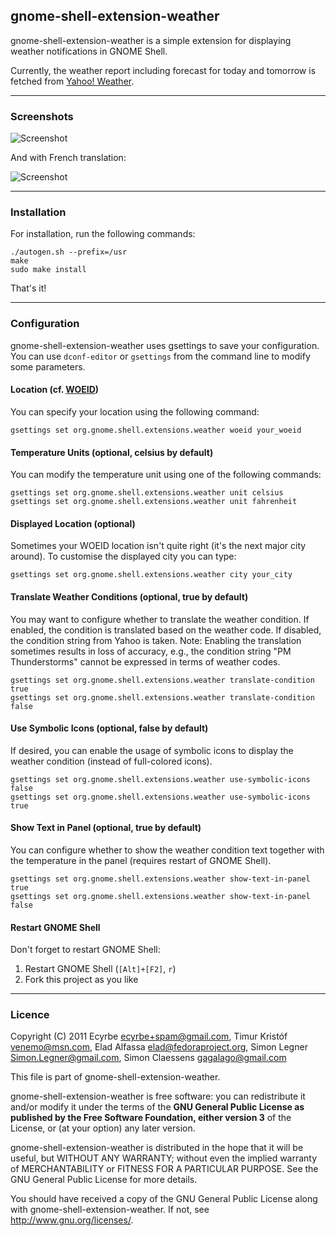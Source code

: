 ## gnome-shell-extension-weather

gnome-shell-extension-weather is a simple extension for displaying weather notifications in GNOME Shell.

Currently, the weather report including forecast for today and tomorrow is fetched from [Yahoo! Weather](http://weather.yahoo.com/).

----

### Screenshots

![Screenshot](gnome-shell-extension-weather/raw/master/data/screenshot.png)

And with French translation:  

![Screenshot](gnome-shell-extension-weather/raw/master/data/screenshot2.png)

----

### Installation

For installation, run the following commands:

    ./autogen.sh --prefix=/usr
    make
    sudo make install
  
That's it!

----

### Configuration

gnome-shell-extension-weather uses gsettings to save your configuration. You can use `dconf-editor` or `gsettings` from the command line to modify some parameters.

#### Location (cf. [WOEID](http://developer.yahoo.com/geo/geoplanet/guide/concepts.html))

You can specify your location using the following command:

    gsettings set org.gnome.shell.extensions.weather woeid your_woeid

#### Temperature Units (optional, celsius by default)

You can modify the temperature unit using one of the following commands:

    gsettings set org.gnome.shell.extensions.weather unit celsius
    gsettings set org.gnome.shell.extensions.weather unit fahrenheit

#### Displayed Location (optional)

Sometimes your WOEID location isn't quite right (it's the next major city around). To customise the displayed city you can type:

    gsettings set org.gnome.shell.extensions.weather city your_city

#### Translate Weather Conditions (optional, true by default)

You may want to configure whether to translate the weather condition. If enabled, the condition is translated based on the weather code. If disabled, the condition string from Yahoo is taken. Note: Enabling the translation sometimes results in loss of accuracy, e.g., the condition string "PM Thunderstorms" cannot be expressed in terms of weather codes.

    gsettings set org.gnome.shell.extensions.weather translate-condition true
    gsettings set org.gnome.shell.extensions.weather translate-condition false

#### Use Symbolic Icons (optional, false by default)

If desired, you can enable the usage of symbolic icons to display the weather condition (instead of full-colored icons).

    gsettings set org.gnome.shell.extensions.weather use-symbolic-icons false
    gsettings set org.gnome.shell.extensions.weather use-symbolic-icons true

#### Show Text in Panel (optional, true by default)

You can configure whether to show the weather condition text together with the temperature in the panel (requires restart of GNOME Shell).

    gsettings set org.gnome.shell.extensions.weather show-text-in-panel true
    gsettings set org.gnome.shell.extensions.weather show-text-in-panel false

#### Restart GNOME Shell

Don't forget to restart GNOME Shell:

1. Restart GNOME Shell (`[Alt]+[F2]`, `r`)
2. Fork this project as you like

----

### Licence

Copyright (C) 2011
Ecyrbe <ecyrbe+spam@gmail.com>,
Timur Kristóf <venemo@msn.com>,
Elad Alfassa <elad@fedoraproject.org>,
Simon Legner <Simon.Legner@gmail.com>,
Simon Claessens <gagalago@gmail.com>

This file is part of gnome-shell-extension-weather.

gnome-shell-extension-weather is free software: you can redistribute it and/or modify it under the terms of the **GNU General Public License as published by the Free Software Foundation, either version 3** of the License, or (at your option) any later version.

gnome-shell-extension-weather is distributed in the hope that it will be useful, but WITHOUT ANY WARRANTY; without even the implied warranty of MERCHANTABILITY or FITNESS FOR A PARTICULAR PURPOSE.  See the GNU General Public License for more details.

You should have received a copy of the GNU General Public License along with gnome-shell-extension-weather.  If not, see <http://www.gnu.org/licenses/>.

